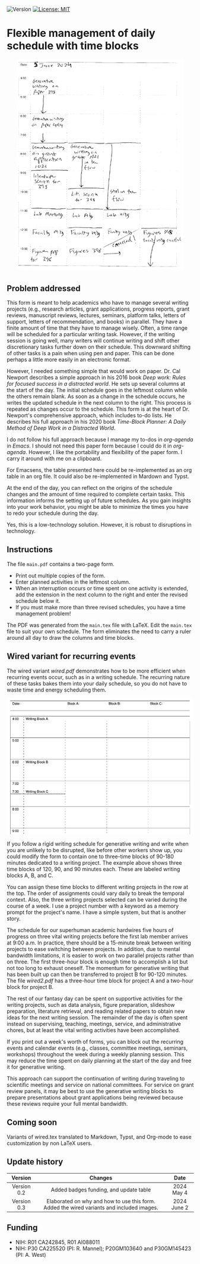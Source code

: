 ![Version](https://img.shields.io/static/v1?label=time-blocks&message=0.3&color=brightcolor)
[![License: MIT](https://img.shields.io/badge/License-MIT-blue.svg)](https://opensource.org/licenses/MIT)

# Flexible management of daily schedule with time blocks

<p align="center">
<img src="/images/inaction.png" width="450" >
</p>
 
## Problem addressed
This form is meant to help academics who have to manage several writing projects (e.g., research articles, grant applications, progress reports, grant reviews, manuscript reviews, lectures, seminars, platform talks, letters of support, letters of recommendation, and books) in parallel. 
They have a finite amount of time that they have to manage wisely.
Often, a time range will be scheduled for a particular writing task.
However, if the writing session is going well, many writers will continue writing and shift other discretionary tasks further down on their schedule.
This downward shifting of other tasks is a pain when using pen and paper.
This can be done perhaps a little more easily in an electronic format.

However, I needed something simple that would work on paper.
Dr. Cal Newport describes a simple approach in his 2016 book *Deep work: Rules for focused success in a distracted world*.
He sets up several columns at the start of the day.
The initial schedule goes in the leftmost column while the others remain blank. 
As soon as a change in the schedule occurs, he writes the updated schedule in the next column to the right.
This process is repeated as changes occur to the schedule.
This form is at the heart of Dr. Newport's comprehensive approach, which includes to-do lists.
He describes his full approach in his 2020 book *Time-Block Planner: A Daily Method of Deep Work in a Distracted World*.

I do not follow his full approach because I manage my to-dos in *org-agenda* in *Emacs*.
I should not need this paper form because I could do it in *org-agenda*.
However, I like the portability and flexibility of the paper form.
I carry it around with me on a clipboard.

For Emacsens, the table presented here could be re-implemented as an org table in an org file.
It could also be re-implemented in Mardown and Typst.

At the end of the day, you can reflect on the origins of the schedule changes and the amount of time required to complete certain tasks.
This information informs the setting up of future schedules.
As you gain insights into your work behavior, you might be able to minimize the times you have to redo your schedule during the day.

Yes, this is a low-technology solution.
However, it is robust to disruptions in technology.

## Instructions

The file `main.pdf` contains a two-page form. 

- Print out multiple copies of the form.
- Enter planned activities in the leftmost column.
- When an interruption occurs or time spent on one activity is extended, add the extension in the next column to the right and enter the revised schedule below it.
- If you must make more than three revised schedules, you have a time management problem!

The PDF was generated from the `main.tex` file with LaTeX.
Edit the `main.tex` file to suit your own schedule. 
The form eliminates the need to carry a ruler around all day to draw the columns and time blocks.

## Wired variant for recurring events

The wired variant *wired.pdf* demonstrates how to be more efficient when recurring events occur, such as in a writing schedule.
The recurring nature of these tasks bakes them into your daily schedule, so you do not have to waste time and energy scheduling them.

<p align="center">
<img src="/images/wired.png" width="600" >
</p>

If you follow a rigid writing schedule for generative writing and write when you are unlikely to be disrupted, like before other workers show up, you could modify the form to contain one to three-time blocks of 90-180 minutes dedicated to a writing project.
The example above shows three time blocks of 120, 90, and 90 minutes each.
These are labeled writing blocks A, B, and C.

You can assign these time blocks to different writing projects in the row at the top.
The order of assignments could vary daily to break the temporal context.
Also, the three writing projects selected can be varied during the course of a week. 
I use a project number with a keyword as a memory prompt for the project's name.
I have a simple system, but that is another story.

The schedule for our superhuman academic hardwires five hours of progress on three vital writing projects before the first lab member arrives at 9:00 a.m.
In practice, there should be a 15-minute break between writing projects to ease switching between projects.
In addition, due to mental bandwidth limitations, it is easier to work on two parallel projects rather than on three.
The first three-hour block is enough time to accomplish a lot but not too long to exhaust oneself.
The momentum for generative writing that has been built up can then be transferred to project B for 90-120 minutes.
The file *wired2.pdf* has a three-hour time block for project A and a two-hour block for project B.

The rest of our fantasy day can be spent on supportive activities for the writing projects, such as data analysis, figure preparation, slideshow preparation, literature retrieval, and reading related papers to obtain new ideas for the next writing session.
The remainder of the day is often spent instead on supervising, teaching, meetings, service, and administrative chores, but at least the vital writing activities have been accomplished.

If you print out a week's worth of forms, you can block out the recurring events and calendar events (e.g., classes, committee meetings, seminars, workshops)  throughout the week during a weekly planning session.
This may reduce the time spent on daily planning at the start of the day and free it for generative writing.

This approach can support the continuation of writing during traveling to scientific meetings and service on national committees.
For service on grant review panels, it may be best to use the generative writing blocks to prepare presentations about grant applications being reviewed because these reviews require your full mental bandwidth.

## Coming soon

Variants of wired.tex translated to Markdown, Typst, and Org-mode to ease customization by non LaTeX users.


## Update history
|Version      | Changes                                                                                                                                    | Date                 |
|:-----------:|:------------------------------------------------------------------------------------------------------------------------------------------:|:--------------------:|
| Version 0.2 |  Added badges funding, and update table                                                                                                    | 2024 May 4           |
| Version 0.3 | Elaborated on why and how to use this form.  Added the wired variants and included images.                                                 | 2024 June 2          |

## Funding
- NIH: R01 CA242845, R01 AI088011
- NIH: P30 CA225520 (PI: R. Mannel); P20GM103640 and P30GM145423 (PI: A. West)
